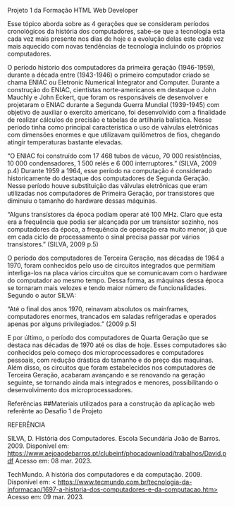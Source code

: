 Projeto 1 da Formação HTML Web Developer

Esse tópico aborda sobre as 4 gerações que se consideram períodos cronológicos da história dos computadores, sabe-se que a tecnologia esta cada vez mais presente nos dias de hoje e a evolução delas este cada vez mais aquecido com novas tendências de tecnologia incluindo os próprios computadores.

O período historio dos computadores da primeira geração (1946-1959), durante a década entre (1943-1946) o primeiro computador criado se chama ENIAC ou Eletronic Numerical Integrator and Computer. Durante a construção do ENIAC, cientistas norte-americanos em destaque o John Mauchly e John Eckert, que foram os responsáveis de desenvolver e projetaram o ENIAC durante a Segunda Guerra Mundial (1939-1945) com objetivo de auxiliar o exercito americano, foi desenvolvido com a finalidade de realizar cálculos de precisão e tabelas de artilharia balística. Nesse período tinha como principal característica o uso de válvulas eletrônicas com dimensões enormes e que utilizavam quilômetros de fios, chegando atingir temperaturas bastante elevadas.

“O ENIAC foi construído com 17 468 tubos de vácuo, 70 000 resistências, 10 000 condensadores, 1 500 relés e 6 000 interruptores.” (SILVA, 2009 p.4)
Durante 1959 a 1964, esse período na computação é considerado historicamente do destaque dos computadores de Segunda Geração. Nesse período houve substituição das válvulas eletrônicas que eram utilizadas nos computadores de Primeira Geração, por transistores que diminuiu o tamanho do hardware dessas máquinas.

“Alguns transístores da época podiam operar até 100 MHz. Claro que esta era a frequência que podia ser alcançada por um transístor sozinho, nos computadores da época, a frequência de operação era muito menor, já que em cada ciclo de processamento o sinal precisa passar por vários transístores.” (SILVA, 2009 p.5)

O período dos computadores de Terceira Geração, nas décadas de 1964 a 1970, foram conhecidos pelo uso de circuitos integrados que permitiam interliga-los na placa vários circuitos que se comunicavam com o hardware do computador ao mesmo tempo. Dessa forma, as máquinas dessa época se tornaram mais velozes e tendo maior número de funcionalidades. Segundo o autor SILVA: 

“Até o final dos anos 1970, reinavam absolutos os mainframes, computadores enormes, trancados em saladas refrigeradas e operados apenas por alguns privilegiados.” (2009 p.5)

E por último, o período dos computadores de Quarta Geração que se destaca nas décadas de 1970 até os dias de hoje. Esses computadores são conhecidos pelo começo dos microprocessadores e computadores pessoais, com redução drástica do tamanho e do preço das maquinas. Além disso, os circuitos que foram estabelecidos nos computadores de Terceira Geração, acabaram avançando e se renovando na geração seguinte, se tornando ainda mais integrados e menores, possibilitando o desenvolvimento dos microprocessadores.

Referências
##Materiais utilizados para a construção da aplicação web referênte ao Desafio 1 de Projeto

REFERÊNCIA

SILVA, D. História dos Computadores. Escola Secundária João de Barros. 2009. Disponível em: <https://www.aejoaodebarros.pt/clubeinf/phocadownload/trabalhos/David.pdf> Acesso em: 08 mar. 2023.

TechMundo. A história dos computadores e da computação. 2009. Disponível em: < https://www.tecmundo.com.br/tecnologia-da-informacao/1697-a-historia-dos-computadores-e-da-computacao.htm> Acesso em: 09 mar. 2023.
